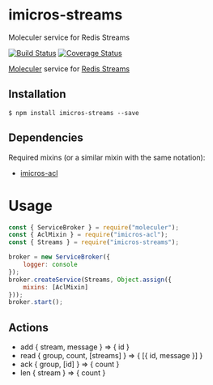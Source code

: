 # imicros-streams
Moleculer service for Redis Streams

[![Build Status](https://travis-ci.org/al66/imicros-streams.svg?branch=master)](https://travis-ci.org/al66/imicros-streams)
[![Coverage Status](https://coveralls.io/repos/github/al66/imicros-streams/badge.svg?branch=master)](https://coveralls.io/github/al66/imicros-streams?branch=master)

[Moleculer](https://github.com/moleculerjs/moleculer) service for [Redis Streams](https://redis.io/topics/streams-intro)

## Installation
```
$ npm install imicros-streams --save
```
## Dependencies
Required mixins (or a similar mixin with the same notation):
- [imicros-acl](https://github.com/al66/imicros-acl)

# Usage
```js
const { ServiceBroker } = require("moleculer");
const { AclMixin } = require("imicros-acl");
const { Streams } = require("imicros-streams");

broker = new ServiceBroker({
    logger: console
});
broker.createService(Streams, Object.assign({ 
    mixins: [AclMixin]
}));
broker.start();
```
## Actions
- add { stream, message } => { id }  
- read { group, count, [streams] } => { [{ id, message }] }  
- ack { group, [id] } => { count }
- len { stream } => { count }
